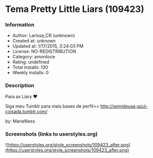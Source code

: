 # Tema Pretty Little Liars (109423)

### Information
- Author: Larissa_CR (unknown)
- Created at: unknown
- Updated at: 1/17/2015, 3:24:03 PM
- License: NO-REDISTRIBUTION
- Category: amordoce
- Rating: undefined
- Total installs: 130
- Weekly installs: 0


### Description
Para as Liars ♥

Siga meu Tumblr para mais bases de perfil>> http://semideusa-azul-coisada.tumblr.com/

by: MarieNess


### Screenshots (links to userstyles.org)
![https://userstyles.org/style_screenshots/109423_after.png](https://userstyles.org/style_screenshots/109423_after.png)


